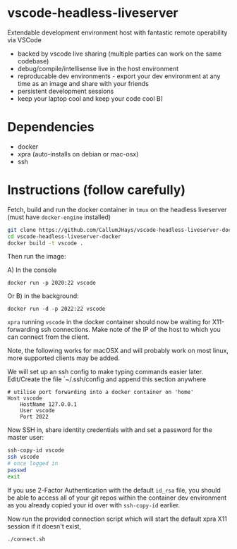 # vscode-headless-liveserver

Extendable development environment host with fantastic remote operability via VSCode

- backed by vscode live sharing (multiple parties can work on the same codebase)
- debug/compile/intellisense live in the host environment
- reproducable dev environments - export your dev environment at any time as an image and share with your friends
- persistent development sessions
- keep your laptop cool and keep your code cool B)

# Dependencies

- docker
- xpra (auto-installs on debian or mac-osx)
- ssh

# Instructions (follow carefully)

Fetch, build and run the docker container in `tmux` on the headless liveserver (must have `docker-engine` installed)

```bash
git clone https://github.com/CallumJHays/vscode-headless-liveserver-docker
cd vscode-headless-liveserver-docker
docker build -t vscode .
```

Then run the image:

A) In the console

```
docker run -p 2020:22 vscode
```

Or B) in the background:

```
docker run -d -p 2022:22 vscode
```

`xpra` running `vscode` in the docker container should now be waiting for X11-forwarding ssh connections. Make note of the IP of the host to which you can connect from the client.

Note, the following works for macOSX and will probably work on most linux, more supported clients may be added.

We will set up an ssh config to make typing commands easier later.
Edit/Create the file `~/.ssh/config and append this section anywhere

```
# utilise port forwarding into a docker container on 'home'
Host vscode
	HostName 127.0.0.1
	User vscode
    Port 2022
```

Now SSH in, share identity credentials with and set a password for the master user:

```bash
ssh-copy-id vscode
ssh vscode
# once logged in
passwd
exit
```

If you use 2-Factor Authentication with the default `id_rsa` file, you should be able to access all of your git repos
within the container dev environment as you already copied your id over with `ssh-copy-id` earlier.

Now run the provided connection script which will start the default xpra X11 session if it doesn't exist,

```
./connect.sh
```

